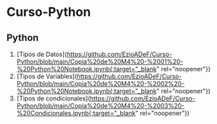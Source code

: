 # Curso-Python
## Python
1. [Tipos de Datos](https://github.com/EzioADeF/Curso-Python/blob/main/Copia%20de%20M4%20-%2001%20-%20Python%20Notebook.ipynb{:target="_blank" rel="noopener"})
2. [Tipos de Variables](https://github.com/EzioADeF/Curso-Python/blob/main/Copia%20de%20M4%20-%2002%20-%20Python%20Notebook.ipynb{:target="_blank" rel="noopener"})
5. [Tipos de condicionales](https://github.com/EzioADeF/Curso-Python/blob/main/Copia%20de%20M4%20-%2003%20-%20Condicionales.ipynb{:target="_blank" rel="noopener"})
